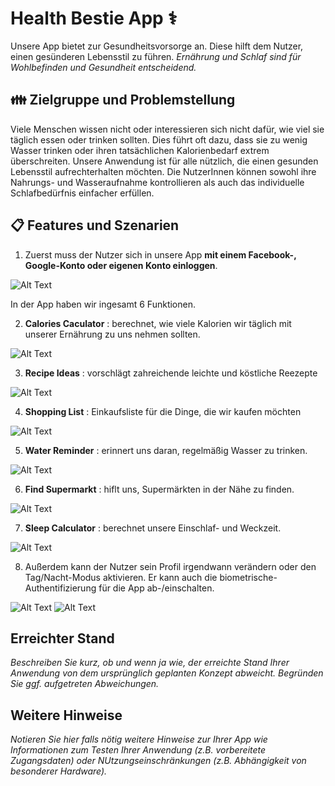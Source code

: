 # Health Bestie App ⚕️

Unsere App bietet zur Gesundheitsvorsorge an. Diese hilft dem Nutzer, einen gesünderen Lebensstil zu führen. 
*Ernährung und Schlaf sind für Wohlbefinden und Gesundheit entscheidend.*

## 👪 Zielgruppe und Problemstellung 

Viele Menschen wissen nicht oder interessieren sich nicht dafür, wie viel sie täglich essen oder trinken sollten. Dies führt oft dazu, dass sie zu wenig Wasser trinken oder ihren tatsächlichen Kalorienbedarf extrem überschreiten. Unsere Anwendung  ist für alle nützlich, die einen gesunden Lebensstil aufrechterhalten möchten. Die NutzerInnen können sowohl ihre Nahrungs- und Wasseraufnahme kontrollieren als auch das individuelle Schlafbedürfnis einfacher erfüllen.

## 📋 Features und Szenarien

1. Zuerst muss der Nutzer sich in unsere App **mit einem Facebook-, Google-Konto oder eigenen Konto einloggen**.

![Alt Text](https://media.giphy.com/media/gM0N5vj7IlpRxwR4Kz/giphy.gif)

In der App haben wir ingesamt 6 Funktionen. 

2. **Calories Caculator** : berechnet, wie viele Kalorien wir täglich mit unserer Ernährung zu uns nehmen sollten.

![Alt Text](https://media.giphy.com/media/eZAMxR33pcY3NAcqTX/giphy.gif)

3. **Recipe Ideas** : vorschlägt zahreichende leichte und köstliche Reezepte

![Alt Text](https://media.giphy.com/media/B67IR8Q0dJAstc7AEd/giphy.gif) 

4. **Shopping List** :  Einkaufsliste für die Dinge, die wir kaufen möchten

![Alt Text](https://media.giphy.com/media/Hd7Fnd6LBjn2gZgVOc/giphy.gif)

5. **Water Reminder** : erinnert uns daran, regelmäßig Wasser zu trinken.

![Alt Text](https://media.giphy.com/media/NKyiFYVYbyD829SMbA/giphy.gif)

6. **Find Supermarkt** : hiflt uns, Supermärkten in der Nähe zu finden.

![Alt Text](https://media.giphy.com/media/Fc9ikFWtTlciK65UEI/giphy.gif)

7. **Sleep Calculator** : berechnet unsere Einschlaf- und Weckzeit.

![Alt Text](https://media.giphy.com/media/PDlortjsRe1fduyHT0/giphy.gif)

8. Außerdem kann der Nutzer sein Profil irgendwann verändern oder den Tag/Nacht-Modus aktivieren. Er kann auch die biometrische-Authentifizierung für die App ab-/einschalten.

![Alt Text](https://media.giphy.com/media/Ikz1aDimHasJIJr0qN/giphy.gif)   ![Alt Text](https://media.giphy.com/media/0XqvgPIfRuaiDUdSSD/giphy.gif)


##  Erreichter Stand

_Beschreiben Sie kurz, ob und wenn ja wie, der erreichte Stand Ihrer Anwendung von dem ursprünglich geplanten Konzept abweicht. Begründen Sie ggf. aufgetreten Abweichungen._

## Weitere Hinweise

_Notieren Sie hier falls nötig weitere Hinweise zur Ihrer App wie Informationen zum Testen Ihrer Anwendung (z.B. vorbereitete Zugangsdaten) oder NUtzungseinschränkungen (z.B. Abhängigkeit von besonderer Hardware)._
